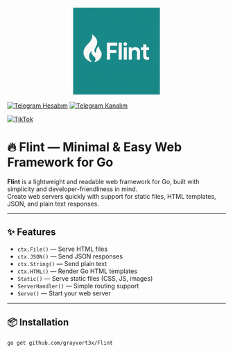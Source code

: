 <p align="center">
  <img src="assets/flint.jpg" width="200"/>
</p>

[![Telegram Hesabım](https://img.shields.io/badge/Telegram-Hesabım-blue?logo=telegram)](https://t.me/kendi_kullanici_adin)
[![Telegram Kanalım](https://img.shields.io/badge/Telegram-Kanalım-blue?logo=telegram)](https://t.me/kendi_kanal_adin)

[![TikTok](https://img.shields.io/badge/TikTok-%40yazilim4313-black?logo=tiktok&logoColor=white)](https://www.tiktok.com/@yazilim4313)

# 🔥 Flint — Minimal & Easy Web Framework for Go

**Flint** is a lightweight and readable web framework for Go, built with simplicity and developer-friendliness in mind.  
Create web servers quickly with support for static files, HTML templates, JSON, and plain text responses.

---

## ✨ Features

- `ctx.File()` — Serve HTML files
- `ctx.JSON()` — Send JSON responses
- `ctx.String()` — Send plain text
- `ctx.HTML()` — Render Go HTML templates
- `Static()` — Serve static files (CSS, JS, images)
- `ServerHandler()` — Simple routing support
- `Serve()` — Start your web server

---

## 📦 Installation

```bash
go get github.com/grayvort3x/Flint
